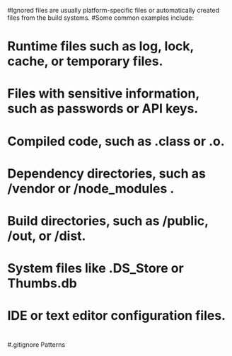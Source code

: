 #Ignored files are usually platform-specific files or automatically created files from the build systems. #Some common examples include:
#
#   Runtime files such as log, lock, cache, or temporary files.
#   Files with sensitive information, such as passwords or API keys.
#   Compiled code, such as .class or .o.
#   Dependency directories, such as /vendor or /node_modules .
#   Build directories, such as /public, /out, or /dist.
#   System files like .DS_Store or Thumbs.db
#   IDE or text editor configuration files.
#
#.gitignore Patterns
